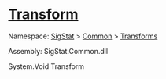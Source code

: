 # [Transform](./ApproximateOnlineFeatures-100663548.md)

Namespace: [SigStat]() > [Common](./../../README.md) > [Transforms](./../README.md)

Assembly: SigStat.Common.dll

System.Void   Transform    
